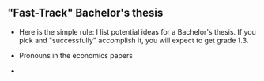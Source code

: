 ## "Fast-Track" Bachelor's thesis

- Here is the simple rule: I list potential ideas for a Bachelor's thesis. If you pick and "successfully" accomplish it, you will expect to get grade 1.3.

- Pronouns in the economics papers

- 
